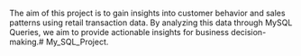 The aim of this project is to gain insights into customer behavior and sales patterns using retail transaction data. 
By analyzing this data through MySQL Queries, we aim to provide actionable insights for business decision-making.# My_SQL_Project.
